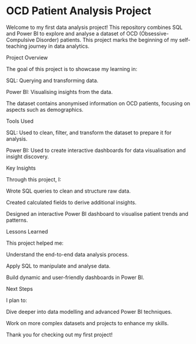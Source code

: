 # OCD Patient Analysis Project

Welcome to my first data analysis project! This repository combines SQL and Power BI to explore and analyse a dataset of OCD (Obsessive-Compulsive Disorder) patients. This project marks the beginning of my self-teaching journey in data analytics.

Project Overview

The goal of this project is to showcase my learning in:

SQL: Querying and transforming data.

Power BI: Visualising insights from the data.

The dataset contains anonymised information on OCD patients, focusing on aspects such as demographics.

Tools Used

SQL: Used to clean, filter, and transform the dataset to prepare it for analysis.

Power BI: Used to create interactive dashboards for data visualisation and insight discovery.

Key Insights

Through this project, I:

Wrote SQL queries to clean and structure raw data.

Created calculated fields to derive additional insights.

Designed an interactive Power BI dashboard to visualise patient trends and patterns.

Lessons Learned

This project helped me:

Understand the end-to-end data analysis process.

Apply SQL to manipulate and analyse data.

Build dynamic and user-friendly dashboards in Power BI.

Next Steps

I plan to:

Dive deeper into data modelling and advanced Power BI techniques.

Work on more complex datasets and projects to enhance my skills.

Thank you for checking out my first project!
